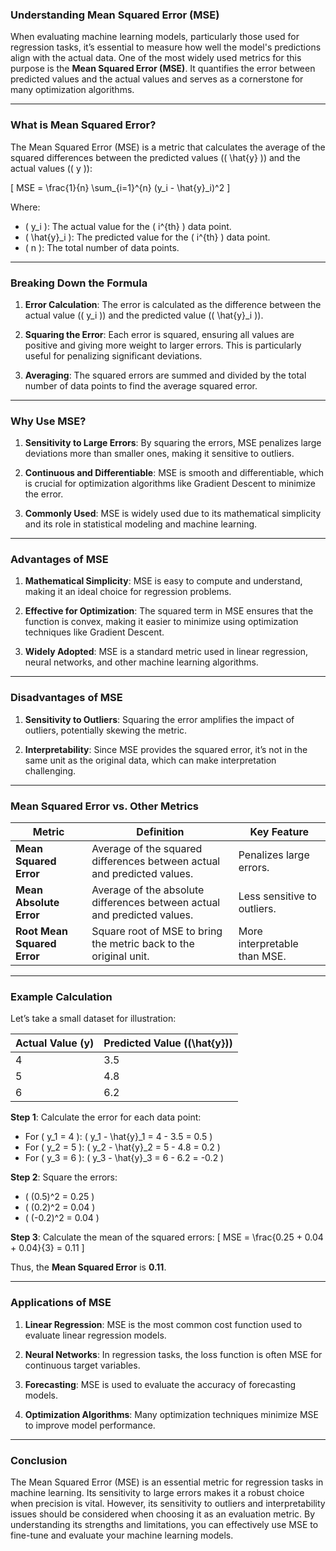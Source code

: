 ### **Understanding Mean Squared Error (MSE)**

When evaluating machine learning models, particularly those used for regression tasks, it’s essential to measure how well the model's predictions align with the actual data. One of the most widely used metrics for this purpose is the **Mean Squared Error (MSE)**. It quantifies the error between predicted values and the actual values and serves as a cornerstone for many optimization algorithms.

---

### **What is Mean Squared Error?**

The Mean Squared Error (MSE) is a metric that calculates the average of the squared differences between the predicted values (\( \hat{y} \)) and the actual values (\( y \)):

\[
MSE = \frac{1}{n} \sum_{i=1}^{n} (y_i - \hat{y}_i)^2
\]

Where:
- \( y_i \): The actual value for the \( i^{th} \) data point.
- \( \hat{y}_i \): The predicted value for the \( i^{th} \) data point.
- \( n \): The total number of data points.

---

### **Breaking Down the Formula**

1. **Error Calculation**:
   The error is calculated as the difference between the actual value (\( y_i \)) and the predicted value (\( \hat{y}_i \)).

2. **Squaring the Error**:
   Each error is squared, ensuring all values are positive and giving more weight to larger errors. This is particularly useful for penalizing significant deviations.

3. **Averaging**:
   The squared errors are summed and divided by the total number of data points to find the average squared error.

---

### **Why Use MSE?**

1. **Sensitivity to Large Errors**:
   By squaring the errors, MSE penalizes large deviations more than smaller ones, making it sensitive to outliers.

2. **Continuous and Differentiable**:
   MSE is smooth and differentiable, which is crucial for optimization algorithms like Gradient Descent to minimize the error.

3. **Commonly Used**:
   MSE is widely used due to its mathematical simplicity and its role in statistical modeling and machine learning.

---

### **Advantages of MSE**

1. **Mathematical Simplicity**:
   MSE is easy to compute and understand, making it an ideal choice for regression problems.

2. **Effective for Optimization**:
   The squared term in MSE ensures that the function is convex, making it easier to minimize using optimization techniques like Gradient Descent.

3. **Widely Adopted**:
   MSE is a standard metric used in linear regression, neural networks, and other machine learning algorithms.

---

### **Disadvantages of MSE**

1. **Sensitivity to Outliers**:
   Squaring the error amplifies the impact of outliers, potentially skewing the metric.

2. **Interpretability**:
   Since MSE provides the squared error, it’s not in the same unit as the original data, which can make interpretation challenging.

---

### **Mean Squared Error vs. Other Metrics**

| **Metric**                | **Definition**                                                                 | **Key Feature**                              |
|---------------------------|-------------------------------------------------------------------------------|---------------------------------------------|
| **Mean Squared Error**    | Average of the squared differences between actual and predicted values.       | Penalizes large errors.                     |
| **Mean Absolute Error**   | Average of the absolute differences between actual and predicted values.      | Less sensitive to outliers.                 |
| **Root Mean Squared Error** | Square root of MSE to bring the metric back to the original unit.             | More interpretable than MSE.                |

---

### **Example Calculation**

Let’s take a small dataset for illustration:

| **Actual Value (y)** | **Predicted Value (\(\hat{y}\))** |
|----------------------|----------------------------------|
| 4                    | 3.5                            |
| 5                    | 4.8                            |
| 6                    | 6.2                            |

**Step 1**: Calculate the error for each data point:
- For \( y_1 = 4 \): \( y_1 - \hat{y}_1 = 4 - 3.5 = 0.5 \)
- For \( y_2 = 5 \): \( y_2 - \hat{y}_2 = 5 - 4.8 = 0.2 \)
- For \( y_3 = 6 \): \( y_3 - \hat{y}_3 = 6 - 6.2 = -0.2 \)

**Step 2**: Square the errors:
- \( (0.5)^2 = 0.25 \)
- \( (0.2)^2 = 0.04 \)
- \( (-0.2)^2 = 0.04 \)

**Step 3**: Calculate the mean of the squared errors:
\[
MSE = \frac{0.25 + 0.04 + 0.04}{3} = 0.11
\]

Thus, the **Mean Squared Error** is **0.11**.

---

### **Applications of MSE**

1. **Linear Regression**:
   MSE is the most common cost function used to evaluate linear regression models.

2. **Neural Networks**:
   In regression tasks, the loss function is often MSE for continuous target variables.

3. **Forecasting**:
   MSE is used to evaluate the accuracy of forecasting models.

4. **Optimization Algorithms**:
   Many optimization techniques minimize MSE to improve model performance.

---

### **Conclusion**

The Mean Squared Error (MSE) is an essential metric for regression tasks in machine learning. Its sensitivity to large errors makes it a robust choice when precision is vital. However, its sensitivity to outliers and interpretability issues should be considered when choosing it as an evaluation metric. By understanding its strengths and limitations, you can effectively use MSE to fine-tune and evaluate your machine learning models.